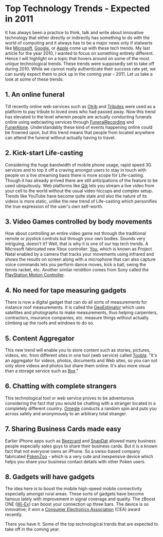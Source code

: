 # Top Technology Trends - Expected in 2011

It has always been a practice to think, talk and write about innovative technology that either directly or indirectly has something to do with the world of computing and it always has to be a major news only if stalwarts like <a href="http://www.microsoft.com/">Microsoft</a>, <a href="http://www.google.org/">Google</a>, or <a href="http://www.apple.com/">Apple</a> come up with these tech trends. My last article for the year 2010, I wanted to focus on something entirely different. Hence I will highlight on a topic that hovers around on some of the most unique technological trends. These trends were supposedly set to take off during 2010. While we cannot really authenticate their success rate yet, we can surely expect them to pick up in the coming year - 2011. Let us take a look at some of these trends:

## 1. An online funeral

Till recently online web services such as <a href="http://www.otrib.com/">Otrib</a> and <a href="http://www.tributes.com/">Tributes</a> were used as a platform to pay tribute to loved ones who had passed away. Now this trend has elevated to the level wherein people are actually conducting funerals online using webcasting services through <a href="http://www.funeralrecording.com/">FuneralRecording</a> and <a href="http://www.funeralone.com/">FunerAlone</a>. Understandably these kind of events happening online could be frowned upon, but this trend means that people from located anywhere can attend the funeral without actually having to travel.

## 2. Kick-start Life-casting

Considering the huge bandwidth of mobile phone usage, rapid speed 3G services and to top it off a craving amongst users to stay in touch with people on a live streaming basis there is more scope for Life-casting. Though it has already arrived there are still anticipations of the feature to be used ubiquitously. Web platforms like <a href="http://qik.com/">Qik</a> lets you stream a live video from your cell to the world without the usual video hiccups and complex setup. Trends like YouTube have become quite stale and also the nature of its videos is more static, unlike the new trend of Life-casting which personifies the true expression of the user's own self-worth.

## 3. Video Games controlled by body movements

How about controlling an entire video game not through the traditional remote or joystick controls but through your own bodies. Sounds very intriguing, doesn't it? Well, that is why it is one of our top tech trends. A Microsoft fabricated new Xbox controller: <a href="http://www.dailymail.co.uk/sciencetech/article-1190240/You-controller-Microsoft-unveils-Xbox-360-device-banishes-joypad-puts-player-IN-game.html">You</a>, which is known as Project Natal enabled by a camera that tracks your movements using infrared and shows the results on screen along with a microphone that can also capture voice commands lets you perform dance moves, kick a ball, swing the tennis racket, etc. Another similar rendition comes from Sony called the <a href="http://us.playstation.com/ps3/playstation-move/">PlayStation Motion Controller</a>. 

## 4. No need for tape measuring gadgets

There is now a digital gadget that can do all sorts of measurements for instance roof measurements. It is called the <a href="http://www.geoestimator.com/">GeoEstimator</a> which uses satellites and photographs to make measurements, thus helping carpenters, contractors, insurance companies, etc. measure things without actually climbing up the roofs and windows to do so.

## 5. Content Aggregator

This new trend will enable you to store content such as stories, pictures, videos, etc. from different sites in one tool (web service) called <a href="http://www.toobla.com/">Toobla</a>. "It's an aggregator for videos, photos, documents and Web sites, so you can not only store videos and photos but share them online. It's also more visual than a storage service such as <a href="http://www.box.net/">Box</a>."

## 6. Chatting with complete strangers

This technological tool or web service proves to be adventurous considering the fact that you would be chatting with a stranger located in a completely different country. <a href="http://omegle.com/">Omegle</a> conducts a random spin and puts you across safely and anonymously to an arbitrary total stranger.

## 7. Sharing Business Cards made easy

Earlier iPhone apps such as <a href="http://www.blackburn.gov.uk/server.php?show=nav.258">Beezcard</a> and <a href="http://www.snapdat.com/">SnapDat</a> allowed many business people especially sales guys to share their business cards. But it is a known fact that not everyone owns an iPhone. So a swiss-based company fabricated <a href="http://www.pokenzoo.com/">PokenZoo</a> - which is a very cute and inexpensive device which helps you share your business contact details with other Poken users.

## 8. Gadgets will have gadgets

The idea here is to boost the mobile high-speed mobile connectivity especially amongst rural areas. These sorts of gadgets have become famous lately with improvement in signal coverage and quality. The zBoost ONE (<a href="http://www.wi-ex.com/index.aspx">Wi-Ex</a>) can boost your connection up three bars. The device is so innovative; it won a <a href="http://www.ce.org/">Consumer Electronics Association</a> (CEA) award recently.

There you have it. Some of the top technological trends that are expected to take off in the coming year.
